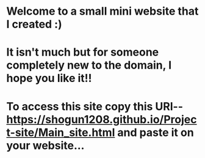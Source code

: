 # Welcome to a small mini website that I created :)
# It isn't much but for someone completely new to the domain, I hope you like it!!
# To access this site copy this URl-- https://shogun1208.github.io/Project-site/Main_site.html and paste it on your website...
